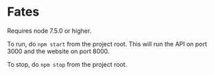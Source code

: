 # Fates

Requires node 7.5.0 or higher.

To run, do `npm start` from the project root. This will run the API on port 3000 and the website on port 8000.

To stop, do `npm stop` from the project root.